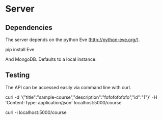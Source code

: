 # Server

## Dependencies

The server depends on the python Eve (http://python-eve.org/).

pip install Eve


And MongoDB. Defaults to a local instance.


## Testing

The API can be accessed easily via command line with curl.

curl -d '{"title":"sample-course","description":"fofofofofofo","id":"1"}' -H 'Content-Type: application/json' localhost:5000/course

curl -i localhost:5000/course
